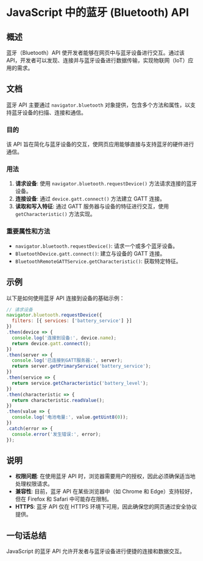 <!--
Meta Description: # JavaScript 中的蓝牙 (Bluetooth) API ## 概述 蓝牙（Bluetooth）API 使开发者能够在网页中与蓝牙设备进行交互。通过该 API，开发者可以发现、连接并与蓝牙设备进行数据传输，实现物联网（IoT）应用的需求。 ## 文档 蓝牙 API 主要通过 `naviga...
Meta Keywords: api, bluetooth, gatt, then, navigator
-->

# JavaScript 中的蓝牙 (Bluetooth) API

## 概述
蓝牙（Bluetooth）API 使开发者能够在网页中与蓝牙设备进行交互。通过该 API，开发者可以发现、连接并与蓝牙设备进行数据传输，实现物联网（IoT）应用的需求。

## 文档
蓝牙 API 主要通过 `navigator.bluetooth` 对象提供，包含多个方法和属性，以支持蓝牙设备的扫描、连接和通信。

### 目的
该 API 旨在简化与蓝牙设备的交互，使网页应用能够直接与支持蓝牙的硬件进行通信。

### 用法
1. **请求设备**: 使用 `navigator.bluetooth.requestDevice()` 方法请求连接的蓝牙设备。
2. **连接设备**: 通过 `device.gatt.connect()` 方法建立 GATT 连接。
3. **读取和写入特征**: 通过 GATT 服务器与设备的特征进行交互，使用 `getCharacteristic()` 方法实现。

### 重要属性和方法
- `navigator.bluetooth.requestDevice()`: 请求一个或多个蓝牙设备。
- `BluetoothDevice.gatt.connect()`: 建立与设备的 GATT 连接。
- `BluetoothRemoteGATTService.getCharacteristic()`: 获取特定特征。

## 示例
以下是如何使用蓝牙 API 连接到设备的基础示例：

```javascript
// 请求设备
navigator.bluetooth.requestDevice({ 
  filters: [{ services: ['battery_service'] }] 
})
.then(device => {
  console.log('连接到设备:', device.name);
  return device.gatt.connect();
})
.then(server => {
  console.log('已连接到GATT服务器:', server);
  return server.getPrimaryService('battery_service');
})
.then(service => {
  return service.getCharacteristic('battery_level');
})
.then(characteristic => {
  return characteristic.readValue();
})
.then(value => {
  console.log('电池电量:', value.getUint8(0));
})
.catch(error => {
  console.error('发生错误:', error);
});
```

## 说明
- **权限问题**: 在使用蓝牙 API 时，浏览器需要用户的授权，因此必须确保适当地处理权限请求。
- **兼容性**: 目前，蓝牙 API 在某些浏览器中（如 Chrome 和 Edge）支持较好，但在 Firefox 和 Safari 中可能存在限制。
- **HTTPS**: 蓝牙 API 仅在 HTTPS 环境下可用，因此确保您的网页通过安全协议提供。

## 一句话总结
JavaScript 的蓝牙 API 允许开发者与蓝牙设备进行便捷的连接和数据交互。